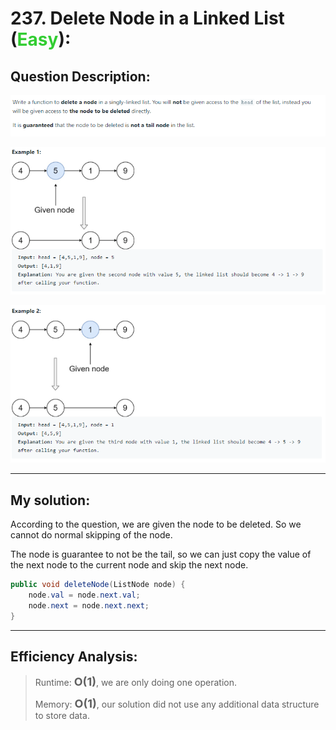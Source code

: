 # 237. Delete Node in a Linked List (<span style="color:limegreen">Easy</span>):

## Question Description:
![Question](images/Q237.PNG)

![Example 1](images/Q237.1.PNG)

![Example 2](images/Q237.2.PNG)

---
## My solution:

According to the question, we are given the node to be deleted. So we cannot do normal skipping of the node.

The node is guarantee to not be the tail, so we can just copy the value of the next node to the current node and skip the next node.

```java
public void deleteNode(ListNode node) {
    node.val = node.next.val;
    node.next = node.next.next;
}
```

---
## Efficiency Analysis:
>Runtime: <font size=4>**O(1)**</font>, we are only doing one operation.
>
>Memory: <font size=4>**O(1)**</font>, our solution did not use any additional data structure to store data.